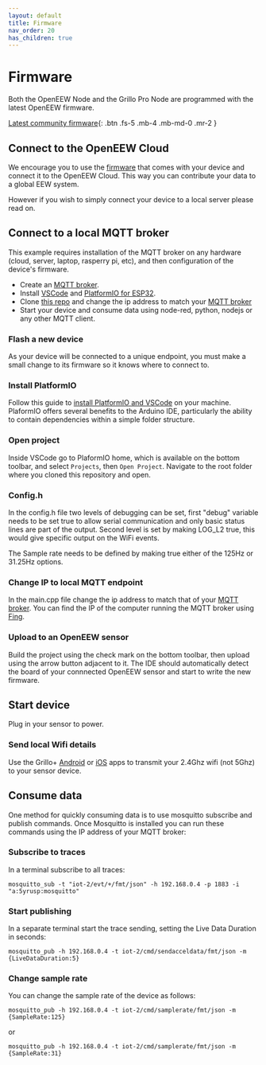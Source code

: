 ```yaml
---
layout: default
title: Firmware
nav_order: 20
has_children: true
---
```


# Firmware

Both the OpenEEW Node and the Grillo Pro Node are programmed with the latest OpenEEW firmware.

[Latest community firmware](https://github.com/openeew/openeew-sensor/tree/master/firmware/WatsonIoT){: .btn .fs-5 .mb-4 .mb-md-0 .mr-2 }

## Connect to the OpenEEW Cloud

We encourage you to use the [firmware](https://github.com/openeew/openeew-sensor/tree/master/firmware/WatsonIoT) that comes with your device and connect it to the OpenEEW Cloud. This way you can contribute your data to a global EEW system.

However if you wish to simply connect your device to a local server please read on.

## Connect to a local MQTT broker

This example requires installation of the MQTT broker on any hardware (cloud, server, laptop, rasperry pi, etc), and then configuration of the device's firmware.

- Create an [MQTT broker](https://mosquitto.org/download/).
- Install [VSCode](https://code.visualstudio.com/) and [PlatformIO for ESP32](https://platformio.org/).
- Clone [this repo](https://github.com/grillo/mqtt-sample.git) and change the ip address to match your [MQTT broker](https://github.com/grillo/mqtt-sample/blob/4f73d4496a628dea1c99baa3dfe0725fe8c42c01/src/main.cpp#L18)
- Start your device and consume data using node-red, python, nodejs or any other MQTT client.

### Flash a new device

As your device will be connected to a unique endpoint, you must make a small change to its firmware so it knows where to connect to.

### Install PlatformIO

Follow this guide to [install PlatformIO and VSCode](https://docs.platformio.org/en/latest/integration/ide/vscode.html#installation) on your machine. PlaformIO offers several benefits to the Arduino IDE, particularly the ability to contain dependencies within a simple folder structure.

### Open project

Inside VSCode go to PlaformIO home, which is available on the bottom toolbar, and select `Projects`, then `Open Project`. Navigate to the root folder where you cloned this repository and open.

### Config.h

In the config.h file two levels of debugging can be set, first "debug" variable needs to be set true to allow serial communication and only basic status lines are part of the output. Second level is set by making LOG_L2 true, this would give specific output on the WiFi events.

The Sample rate needs to be defined by making true either of the 125Hz or 31.25Hz options.

### Change IP to local MQTT endpoint

In the main.cpp file change the ip address to match that of your [MQTT broker](https://github.com/grillo/mqtt-sample/blob/4f73d4496a628dea1c99baa3dfe0725fe8c42c01/src/main.cpp#L18). You can find the IP of the computer running the MQTT broker using [Fing](https://www.fing.com/products/fing-app).

### Upload to an OpenEEW sensor

Build the project using the check mark on the bottom toolbar, then upload using the arrow button adjacent to it. The IDE should automatically detect the board of your connnected OpenEEW sensor and start to write the new firmware.

## Start device

Plug in your sensor to power.

### Send local Wifi details

Use the Grillo+ [Android](https://play.google.com/store/apps/details?id=com.grilloplus.iot_esptouch_demo&hl=en_US&gl=US) or [iOS](https://play.google.com/store/apps/details?id=com.grilloplus.iot_esptouch_demo&hl=en&gl=US) apps to transmit your 2.4Ghz wifi (not 5Ghz) to your sensor device.

## Consume data

One method for quickly consuming data is to use mosquitto subscribe and publish commands. Once Mosquitto is installed you can run these commands using the IP address of your MQTT broker:

### Subscribe to traces

In a terminal subscribe to all traces:

`mosquitto_sub -t "iot-2/evt/+/fmt/json" -h 192.168.0.4 -p 1883 -i "a:5yrusp:mosquitto"`

### Start publishing

In a separate terminal start the trace sending, setting the Live Data Duration in seconds:

`mosquitto_pub -h 192.168.0.4 -t iot-2/cmd/sendacceldata/fmt/json -m {LiveDataDuration:5}`

### Change sample rate

You can change the sample rate of the device as follows:

`mosquitto_pub -h 192.168.0.4 -t iot-2/cmd/samplerate/fmt/json -m {SampleRate:125}`

or

`mosquitto_pub -h 192.168.0.4 -t iot-2/cmd/samplerate/fmt/json -m {SampleRate:31}`
